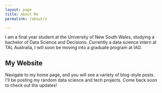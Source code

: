 ```yaml
---
layout: page
title: About Me
permalink: /about/s

---
```


I am a final year student at the University of New South Wales, studying a bachelor of Data Science and Decisions. Currently a data science intern at TAL Australia, I will soon be moving into a graduate program at IAG. 

## My Website 

Navigate to my home page, and you will see a variety of blog-style posts. I'll be posting my random data science and tech projects. Come back soon to check out the updates! 



